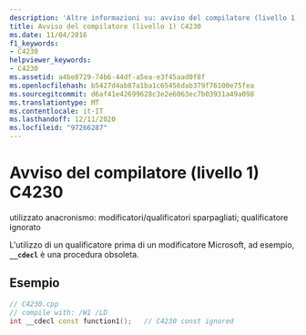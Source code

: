 ```yaml
---
description: 'Altre informazioni su: avviso del compilatore (livello 1) C4230'
title: Avviso del compilatore (livello 1) C4230
ms.date: 11/04/2016
f1_keywords:
- C4230
helpviewer_keywords:
- C4230
ms.assetid: a4be8729-74b6-44df-a5ea-e3f45aad0f8f
ms.openlocfilehash: b5427d4ab87a1ba1c65456dab379f76100e75fea
ms.sourcegitcommit: d6af41e42699628c3e2e6063ec7b03931a49a098
ms.translationtype: MT
ms.contentlocale: it-IT
ms.lasthandoff: 12/11/2020
ms.locfileid: "97266287"
---
```

# <a name="compiler-warning-level-1-c4230"></a>Avviso del compilatore (livello 1) C4230

utilizzato anacronismo: modificatori/qualificatori sparpagliati; qualificatore ignorato

L'utilizzo di un qualificatore prima di un modificatore Microsoft, ad esempio, **`__cdecl`** è una procedura obsoleta.

## <a name="example"></a>Esempio

```cpp
// C4230.cpp
// compile with: /W1 /LD
int __cdecl const function1();   // C4230 const ignored
```
